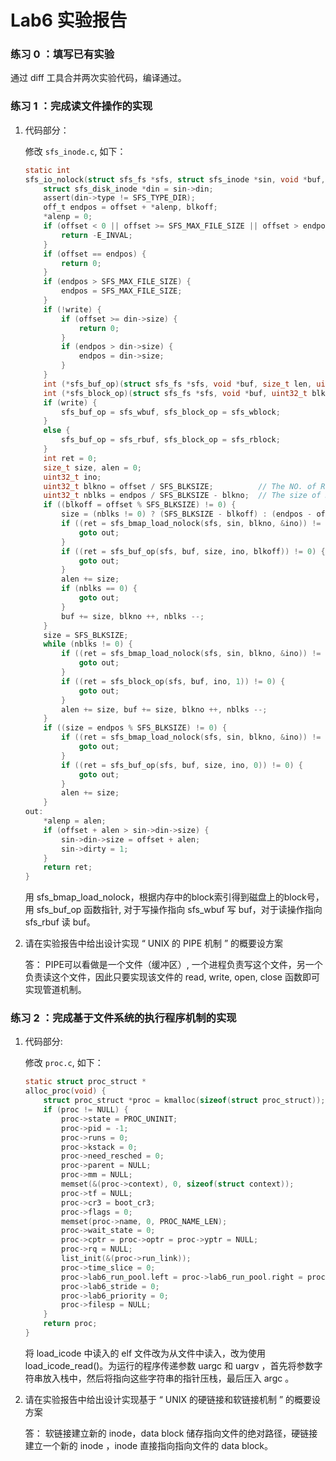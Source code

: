 # Lab6 实验报告

### 练习 0 ：填写已有实验

通过 diff 工具合并两次实验代码，编译通过。

### 练习 1 ：完成读文件操作的实现

1. 代码部分：

	修改 `sfs_inode.c`, 如下：
    ```c
    static int
    sfs_io_nolock(struct sfs_fs *sfs, struct sfs_inode *sin, void *buf, off_t offset, size_t *alenp, bool write) {
        struct sfs_disk_inode *din = sin->din;
        assert(din->type != SFS_TYPE_DIR);
        off_t endpos = offset + *alenp, blkoff;
        *alenp = 0;
        if (offset < 0 || offset >= SFS_MAX_FILE_SIZE || offset > endpos) {
            return -E_INVAL;
        }
        if (offset == endpos) {
            return 0;
        }
        if (endpos > SFS_MAX_FILE_SIZE) {
            endpos = SFS_MAX_FILE_SIZE;
        }
        if (!write) {
            if (offset >= din->size) {
                return 0;
            }
            if (endpos > din->size) {
                endpos = din->size;
            }
        }
        int (*sfs_buf_op)(struct sfs_fs *sfs, void *buf, size_t len, uint32_t blkno, off_t offset);
        int (*sfs_block_op)(struct sfs_fs *sfs, void *buf, uint32_t blkno, uint32_t nblks);
        if (write) {
            sfs_buf_op = sfs_wbuf, sfs_block_op = sfs_wblock;
        }
        else {
            sfs_buf_op = sfs_rbuf, sfs_block_op = sfs_rblock;
        }
        int ret = 0;
        size_t size, alen = 0;
        uint32_t ino;
        uint32_t blkno = offset / SFS_BLKSIZE;          // The NO. of Rd/Wr begin block
        uint32_t nblks = endpos / SFS_BLKSIZE - blkno;  // The size of Rd/Wr blocks
        if ((blkoff = offset % SFS_BLKSIZE) != 0) {
            size = (nblks != 0) ? (SFS_BLKSIZE - blkoff) : (endpos - offset);
            if ((ret = sfs_bmap_load_nolock(sfs, sin, blkno, &ino)) != 0) {
                goto out;
            }
            if ((ret = sfs_buf_op(sfs, buf, size, ino, blkoff)) != 0) {
                goto out;
            }
            alen += size;
            if (nblks == 0) {
                goto out;
            }
            buf += size, blkno ++, nblks --;
        }
        size = SFS_BLKSIZE;
        while (nblks != 0) {
            if ((ret = sfs_bmap_load_nolock(sfs, sin, blkno, &ino)) != 0) {
                goto out;
            }
            if ((ret = sfs_block_op(sfs, buf, ino, 1)) != 0) {
                goto out;
            }
            alen += size, buf += size, blkno ++, nblks --;
        }
        if ((size = endpos % SFS_BLKSIZE) != 0) {
            if ((ret = sfs_bmap_load_nolock(sfs, sin, blkno, &ino)) != 0) {
                goto out;
            }
            if ((ret = sfs_buf_op(sfs, buf, size, ino, 0)) != 0) {
                goto out;
            }
            alen += size;
        }
    out:
        *alenp = alen;
        if (offset + alen > sin->din->size) {
            sin->din->size = offset + alen;
            sin->dirty = 1;
        }
        return ret;
    }
    ```

    用 sfs\_bmap\_load\_nolock，根据内存中的block索引得到磁盘上的block号，用 sfs\_buf\_op 函数指针, 对于写操作指向 sfs\_wbuf 写 buf，对于读操作指向 sfs\_rbuf 读 buf。

2. 请在实验报告中给出设计实现 “ UNIX 的 PIPE 机制 ” 的概要设方案

    答：
    PIPE可以看做是一个文件（缓冲区）, 一个进程负责写这个文件，另一个负责读这个文件，因此只要实现该文件的 read, write, open, close 函数即可实现管道机制。
    
### 练习 2 ：完成基于文件系统的执行程序机制的实现

1. 代码部分:

	修改 `proc.c`, 如下：
    ```c
    static struct proc_struct *
    alloc_proc(void) {
        struct proc_struct *proc = kmalloc(sizeof(struct proc_struct));
        if (proc != NULL) {
            proc->state = PROC_UNINIT;
            proc->pid = -1;
            proc->runs = 0;
            proc->kstack = 0;
            proc->need_resched = 0;
            proc->parent = NULL;
            proc->mm = NULL;
            memset(&(proc->context), 0, sizeof(struct context));
            proc->tf = NULL;
            proc->cr3 = boot_cr3;
            proc->flags = 0;
            memset(proc->name, 0, PROC_NAME_LEN);
            proc->wait_state = 0;
            proc->cptr = proc->optr = proc->yptr = NULL;
            proc->rq = NULL;
            list_init(&(proc->run_link));
            proc->time_slice = 0;
            proc->lab6_run_pool.left = proc->lab6_run_pool.right = proc->lab6_run_pool.parent = NULL;
            proc->lab6_stride = 0;
            proc->lab6_priority = 0;
            proc->filesp = NULL;
        }
        return proc;
    }
    ```
    将 load\_icode 中读入的 elf 文件改为从文件中读入，改为使用 load_icode_read()。为运行的程序传递参数 uargc 和 uargv ，首先将参数字符串放入栈中，然后将指向这些字符串的指针压栈，最后压入 argc 。

2. 请在实验报告中给出设计实现基于 “ UNIX 的硬链接和软链接机制 ” 的概要设方案

    答：
    软链接建立新的 inode，data block 储存指向文件的绝对路径，硬链接建立一个新的 inode ，inode 直接指向指向文件的 data block。
